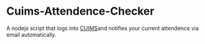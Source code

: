 # Cuims-Attendence-Checker
A nodejs script that logs into [CUIMS](https://uims.cuchd.in/uims/)and notifies your current attendence via email automatically.

